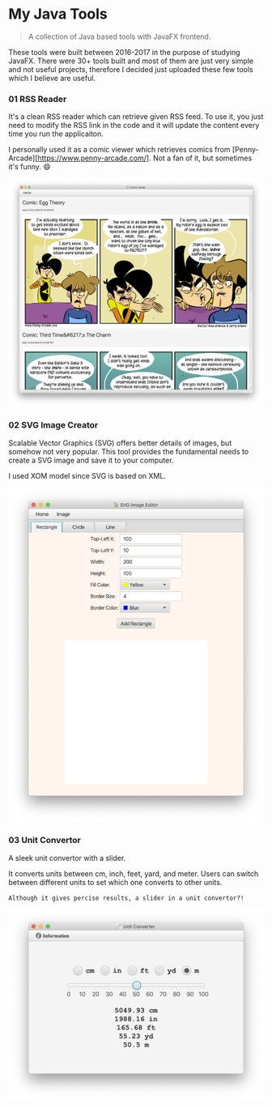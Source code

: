 # My Java Tools

> A collection of Java based tools with JavaFX frontend.



These tools were built between 2016-2017 in the purpose of studying JavaFX. There were 30+ tools built and most of them are just very simple and not useful projects, therefore I decided just uploaded these few tools which I believe are useful.



### 01 RSS Reader

It's a clean RSS reader which can retrieve given RSS feed. To use it, you just need to modify the RSS link in the code and it will update the content every time you run the applicaiton.



I personally used it as a comic viewer which retrieves comics from [Penny-Arcade][https://www.penny-arcade.com/]. Not a fan of it, but sometimes it's funny. :smile:



![Image of RSS](images/RSS_reader.png)



### 02 SVG Image Creator

Scalable Vector Graphics (SVG) offers better details of images, but somehow not very popular. This tool provides the fundamental needs to create a SVG image and save it to your computer.



I used XOM model since SVG is based on XML.



![Image of SVG](images/SVG.png)



### 03 Unit Convertor

A sleek unit convertor with a slider.



It converts units between cm, inch, feet, yard, and meter. Users can switch between different units to set which one converts to other units. 

~~~~
Although it gives percise results, a slider in a unit convertor?!
~~~~



![Image of Unit Convertor](images/unit_convertor.png)